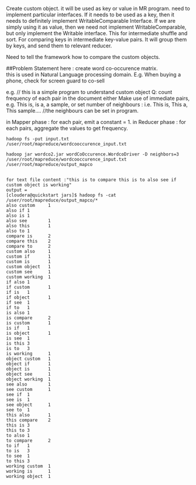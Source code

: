 
  Create custom object. it will be used as key or value in MR program.
  need to implement particular interfaces.
  If it needs to be used as a key, then it needs to definitely implement WritableComparable Interface.
  If we are simply using it as value, then we need not implement WritableComparable, but only implement the Writable interface.
  This for intermediate shuffle and sort. For comparing keys in intermediate key-value pairs.
  It will group them by keys, and send them to relevant reducer.


  Need to tell the framework how to compare the custom objects.


  ##Problem Statement here :   create word co-occurence matrix.  
  this is used in Natural Language processing domain. E.g. When buying a phone, check for screen guard to co-sell

 e.g. // this is a simple program to understand custom object
    Q: count frequency of each pair in the document
   either Make use of immediate pairs, e.g. This is, is a, a sample,
   or set number of neighbours : i.e. This is, This a, This sample.... //the neighbours can be set in program.

   in Mapper phase :  for each pair, emit a constant = 1.
   in Reducer phase : for each pairs, aggregate the values to get frequency.

   ```
hadoop fs -put input.txt /user/root/mapreduce/wordcooccurence_input.txt

hadoop jar wordco2.jar wordCoOccurence.WordcoDriver -D neighbors=3 /user/root/mapreduce/wordcooccurence_input.txt /user/root/mapreduce/output_mapco


for text file content :"this is to compare this is to also see if custom object is working"
output =
[cloudera@quickstart jars]$ hadoop fs -cat /user/root/mapreduce/output_mapco/*
also custom     1
also if 1
also is 1
also see        1
also this       1
also to 1
compare is      2
compare this    2
compare to      2
custom also     1
custom if       1
custom is       1
custom object   1
custom see      1
custom working  1
if also 1
if custom       1
if is   1
if object       1
if see  1
if to   1
is also 1
is compare      2
is custom       1
is if   1
is object       1
is see  1
is this 3
is to   3
is working      1
object custom   1
object if       1
object is       1
object see      1
object working  1
see also        1
see custom      1
see if  1
see is  1
see object      1
see to  1
this also       1
this compare    2
this is 3
this to 3
to also 1
to compare      2
to if   1
to is   3
to see  1
to this 3
working custom  1
working is      1
working object  1



   ```
